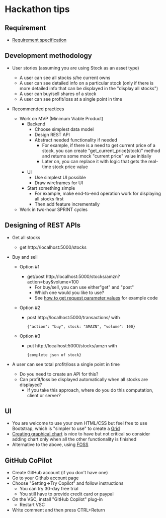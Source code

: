 # Hackathon tips

## Requirement

- [Requirement specification](https://bitbucket.org/neuedamats/portfoliomanager/src/master/)

## Development methodology

- User stories (assuming you are using Stock as an asset type)
  - A user can see all stocks s/he current owns
  - A user can see detailed info on a particular stock 
    (only if there is more detailed info that can be
    displayed in the "display all stocks")
  - A user can buy/sell shares of a stock
  - A user can see profit/loss at a single point in time
 
- Recommended practices
  - Work on MVP (Minimum Viable Product) 
    - Backend
      - Choose simplest data model
      - Design REST API
      - Abstract needed functionality if needed
        - For example, if there is a need to get current
        price of a stock, you can create "get_current_price(stock)" 
        method and returns some mock "current price" value initially
        - Later on, you can replace it with logic
        that gets the real-time stock price value
    - UI    
      - Use simplest UI possible
      - Draw wireframes for UI
    - Start something simple
      - For example, make end-to-end operation work
        for displaying all stocks first
      - Then add feature incrementally
  - Work in two-hour SPRINT cycles

## Designing of REST APIs

- Get all stocks
  - get http://localhost:5000/stocks
- Buy and sell 
  - Option #1
    - get/post http://localhost:5000/stocks/amzn?action=buy&volume=100
      - For buy/sell, you can use either"get" and "post"
      - Which one would you like to use?
      - See [how to get request parameter values](https://stackabuse.com/get-request-query-parameters-with-flask/) 
        for example code

  - Option #2
    - post http://localhost:5000/transactions/ with
      
      ```
      {"action": "buy", stock: "AMAZN", "volume": 100}
      ```
  - Option #3
    - put http://localhost:5000/stocks/amzn with

      ```
      {complete json of stock}
      ```
    
- A user can see total profit/loss a single point in time
  - Do you need to create an API for this? 
  - Can profit/loss be displayed automatically 
    when all stocks are displayed?
    - If you take this approach, where do you do
      this computation, client or server?

## UI

- You are welcome to use your own HTML/CSS but
  feel free to use Bootstrap, which is "simpler
  to use" to create a [Grid](https://www.w3schools.com/bootstrap/bootstrap_grid_system.asp)
- [Creating graphical chart](https://mdbootstrap.com/docs/standard/data/charts/) 
  is nice to have but
  not critical so consider adding chart only 
  when all the other functionality is finished
- Alternative to the above, using [FOSS](https://www.geeksforgeeks.org/how-to-create-chart-using-bootstrap/)

## GitHub CoPilot

- Create GitHub account (if you don't have one)
- Go to your Github account page
- Choose "Setting->Try Copilot" and follow instructions
  - You can try 30-day free trial
  - You still have to provide credit card or paypal
- On the VSC, install "GitHub Copilot" plug-in
  - Restart VSC
- Write comment and then press CTRL+Return
